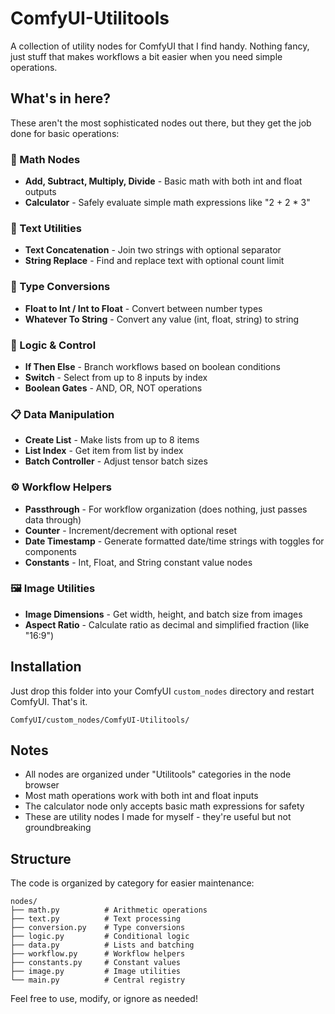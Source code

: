 # ComfyUI-Utilitools

A collection of utility nodes for ComfyUI that I find handy. Nothing fancy, just stuff that makes workflows a bit easier when you need simple operations.

## What's in here?

These aren't the most sophisticated nodes out there, but they get the job done for basic operations:

### 🧮 Math Nodes
- **Add, Subtract, Multiply, Divide** - Basic math with both int and float outputs
- **Calculator** - Safely evaluate simple math expressions like "2 + 2 * 3"

### 📝 Text Utilities  
- **Text Concatenation** - Join two strings with optional separator
- **String Replace** - Find and replace text with optional count limit

### 🔄 Type Conversions
- **Float to Int / Int to Float** - Convert between number types
- **Whatever To String** - Convert any value (int, float, string) to string

### 🤔 Logic & Control
- **If Then Else** - Branch workflows based on boolean conditions
- **Switch** - Select from up to 8 inputs by index
- **Boolean Gates** - AND, OR, NOT operations

### 📋 Data Manipulation
- **Create List** - Make lists from up to 8 items
- **List Index** - Get item from list by index
- **Batch Controller** - Adjust tensor batch sizes

### ⚙️ Workflow Helpers
- **Passthrough** - For workflow organization (does nothing, just passes data through)
- **Counter** - Increment/decrement with optional reset
- **Date Timestamp** - Generate formatted date/time strings with toggles for components
- **Constants** - Int, Float, and String constant value nodes

### 🖼️ Image Utilities
- **Image Dimensions** - Get width, height, and batch size from images
- **Aspect Ratio** - Calculate ratio as decimal and simplified fraction (like "16:9")

## Installation

Just drop this folder into your ComfyUI `custom_nodes` directory and restart ComfyUI. That's it.

```
ComfyUI/custom_nodes/ComfyUI-Utilitools/
```

## Notes

- All nodes are organized under "Utilitools" categories in the node browser
- Most math operations work with both int and float inputs  
- The calculator node only accepts basic math expressions for safety
- These are utility nodes I made for myself - they're useful but not groundbreaking

## Structure

The code is organized by category for easier maintenance:

```
nodes/
├── math.py          # Arithmetic operations
├── text.py          # Text processing
├── conversion.py    # Type conversions  
├── logic.py         # Conditional logic
├── data.py          # Lists and batching
├── workflow.py      # Workflow helpers
├── constants.py     # Constant values
├── image.py         # Image utilities
└── main.py          # Central registry
```

Feel free to use, modify, or ignore as needed!
